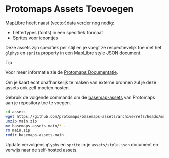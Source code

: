 # Protomaps Assets Toevoegen

MapLibre heeft naast (vector)data verder nog nodig:

- Lettertypes (fonts) in een specifiek formaat
- Sprites voor icoontjes

Deze assets zijn specifiek per stijl en je voegt ze respectievelijk toe met het `glphys` en `sprite` property in een MapLibre style JSON document.

> [!TIP]
> Voor meer informatie zie de [Protomaps Documentatie](https://docs.protomaps.com/basemaps/maplibre#assets).

Om je kaart echt onafhankelijk te maken van externe bronnen zul je deze assets ook zelf moeten hosten.

Gebruik de volgende commands om de [basemap-assets](https://github.com/protomaps/basemaps-assets)  van Protomaps aan je repository toe te voegen.

```sh
cd assets
wget https://github.com/protomaps/basemaps-assets/archive/refs/heads/main.zip
unzip main.zip
mv basemaps-assets-main/* .
rm main.zip
rmdir basemaps-assets-main
```

Update vervolgens `glyphs` en `sprite` in je `assets/style.json` document en verwijs naar de self-hosted assets.
